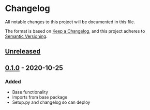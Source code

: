 # Changelog
All notable changes to this project will be documented in this file.

The format is based on [Keep a Changelog](https://keepachangelog.com/en/1.0.0/),
and this project adheres to [Semantic Versioning](https://semver.org/spec/v2.0.0.html).

## [Unreleased]

## [0.1.0] - 2020-10-25
### Added
- Base functionality
- Imports from base package
- Setup.py and changelog so can deploy

[Unreleased]: https://github.com/rimaddo/key-store/compare/main...0.1.0
[0.1.0]: https://github.com/rimaddo/key-store/tree/0.1.0
